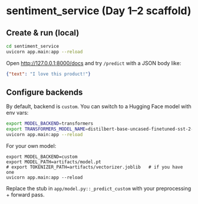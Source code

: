 # sentiment_service (Day 1–2 scaffold)

## Create & run (local)

```bash
cd sentiment_service
uvicorn app.main:app --reload
```

Open http://127.0.0.1:8000/docs and try `/predict` with a JSON body like:
```json
{"text": "I love this product!"}
```

## Configure backends

By default, backend is `custom`. You can switch to a Hugging Face model with env vars:

```bash
export MODEL_BACKEND=transformers
export TRANSFORMERS_MODEL_NAME=distilbert-base-uncased-finetuned-sst-2-english
uvicorn app.main:app --reload
```

For your own model:

```
export MODEL_BACKEND=custom
export MODEL_PATH=artifacts/model.pt
# export TOKENIZER_PATH=artifacts/vectorizer.joblib   # if you have one
uvicorn app.main:app --reload
```

Replace the stub in `app/model.py::_predict_custom` with your preprocessing + forward pass.
